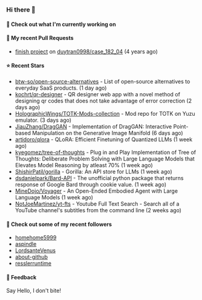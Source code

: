 ### Hi there 👋

#### 👷 Check out what I'm currently working on

#### 🔨 My recent Pull Requests

- [finish project](https://github.com/duytran0998/case_182_04/pull/1) on [duytran0998/case_182_04](https://github.com/duytran0998/case_182_04) (4 years ago)

#### ⭐ Recent Stars

- [btw-so/open-source-alternatives](https://github.com/btw-so/open-source-alternatives) - List of open-source alternatives to everyday SaaS products. (1 day ago)
- [kochrt/qr-designer](https://github.com/kochrt/qr-designer) - QR designer web app with a novel method of designing qr codes that does not take advantage of error correction (2 days ago)
- [HolographicWings/TOTK-Mods-collection](https://github.com/HolographicWings/TOTK-Mods-collection) - Mod repo for TOTK on Yuzu emulator. (3 days ago)
- [JiauZhang/DragGAN](https://github.com/JiauZhang/DragGAN) - Implementation of DragGAN: Interactive Point-based Manipulation on the Generative Image Manifold (6 days ago)
- [artidoro/qlora](https://github.com/artidoro/qlora) - QLoRA: Efficient Finetuning of Quantized LLMs (1 week ago)
- [kyegomez/tree-of-thoughts](https://github.com/kyegomez/tree-of-thoughts) - Plug in and Play Implementation of Tree of Thoughts: Deliberate Problem Solving with Large Language Models that Elevates Model Reasoning by atleast 70%  (1 week ago)
- [ShishirPatil/gorilla](https://github.com/ShishirPatil/gorilla) - Gorilla: An API store for LLMs (1 week ago)
- [dsdanielpark/Bard-API](https://github.com/dsdanielpark/Bard-API) - The unofficial python package that returns response of Google Bard through cookie value. (1 week ago)
- [MineDojo/Voyager](https://github.com/MineDojo/Voyager) - An Open-Ended Embodied Agent with Large Language Models (1 week ago)
- [NotJoeMartinez/yt-fts](https://github.com/NotJoeMartinez/yt-fts) - Youtube Full Text Search - Search all of a YouTube channel&#39;s subtitles from the command line  (2 weeks ago)

#### 👯 Check out some of my recent followers

- [homehome5999](https://github.com/homehome5999)
- [aspindle](https://github.com/aspindle)
- [LordsanteVenus](https://github.com/LordsanteVenus)
- [about-github](https://github.com/about-github)
- [resslerruntime](https://github.com/resslerruntime)

#### 💬 Feedback

Say Hello, I don't bite!